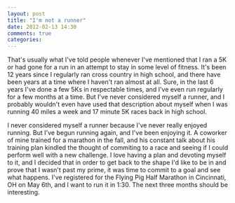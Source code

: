 ```yaml
---
layout: post
title: "I'm not a runner"
date: 2012-02-13 14:30
comments: true
categories: 
---
```


That's usually what I've told people whenever I've mentioned that I ran a 5K or had gone for a run in an attempt to stay in some level of fitness. It's been 12 years since I regularly ran cross country in high school, and there have been years at a time where I haven't ran almost at all. Sure, in the last 6 years I've done a few 5Ks in respectable times, and I've even run regularly for a few months at a time. But I've never considered myself a runner, and I probably wouldn't even have used that description about myself when I was running 40 miles a week and 17 minute 5K races back in high school.

I never considered myself a runner because I've never really enjoyed running. But I've begun running again, and I've been enjoying it. A coworker of mine trained for a marathon in the fall, and his constant talk about his training plan kindled the thought of commiting to a race and seeing if I could perform well with a new challenge. I love having a plan and devoting myself to it, and I decided that in order to get back to the shape I'd like to be in and prove that I wasn't past my prime, it was time to commit to a goal and see what happens. I've registered for the Flying Pig Half Marathon in Cincinnati, OH on May 6th, and I want to run it in 1:30. The next three months should be interesting.
